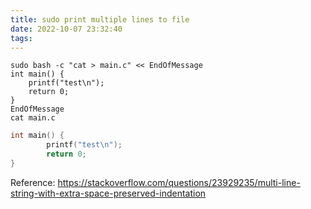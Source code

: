 ```yaml
---
title: sudo print multiple lines to file
date: 2022-10-07 23:32:40
tags:
---
```


```shell
sudo bash -c "cat > main.c" << EndOfMessage
int main() {
	printf("test\n");
	return 0;
}
EndOfMessage
cat main.c
```

```c
int main() {
        printf("test\n");
        return 0;
}
```

Reference: https://stackoverflow.com/questions/23929235/multi-line-string-with-extra-space-preserved-indentation
